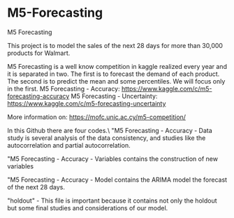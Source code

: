 # M5-Forecasting
M5 Forecasting

This project is to model the sales of the next 28 days for more than 30,000 products for Walmart.

M5 Forecasting is a well know competition in kaggle realized every year and it is separated in two. The first is to forecast the demand of each product. The second is to predict the mean and some percentiles. We will focus only in the first.
        M5 Forecasting - Accuracy: https://www.kaggle.com/c/m5-forecasting-accuracy 
        M5 Forecasting - Uncertainty: https://www.kaggle.com/c/m5-forecasting-uncertainty
        
More information on: https://mofc.unic.ac.cy/m5-competition/

In this Github there are four codes.\ 
"M5 Forecasting - Accuracy - Data study is several analysis of the data consistency, and studies like the autocorrelation and partial autocorrelation. 

"M5 Forecasting - Accuracy  - Variables contains the construction of new variables

"M5 Forecasting - Accuracy  - Model contains the ARIMA model the forecast of the next 28 days.

"holdout" - This file is important because it contains not only the holdout but some final studies and considerations of our model.
